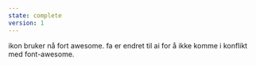 ```yaml
---
state: complete
version: 1
---
```

ikon bruker nå fort awesome. fa er endret til ai for å ikke komme i konflikt med font-awesome.
